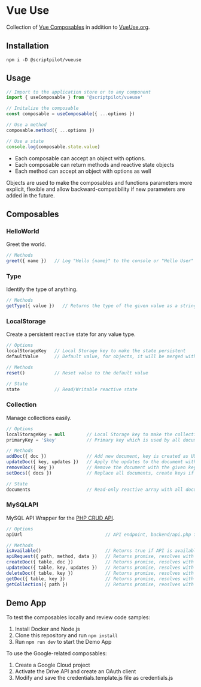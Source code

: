 # Vue Use

Collection of [Vue Composables](https://vuejs.org/guide/reusability/composables.html) in addition to [VueUse.org](https://vueuse.org/).

## Installation

````
npm i -D @scriptpilot/vueuse
````

## Usage

````js
// Import to the application store or to any component
import { useComposable } from '@scriptpilot/vueuse'

// Initalize the composable
const composable = useComposable({ ...options })

// Use a method
composable.method({ ...options })

// Use a state
console.log(composable.state.value)
````

- Each composable can accept an object with options.
- Each composable can return methods and reactive state objects
- Each method can accept an object with options as well

Objects are used to make the composables and functions parameters more explicit, flexible and allow backward-compatibility if new parameters are added in the future.

## Composables

### HelloWorld

Greet the world.

````js
// Methods
greet({ name })   // Log "Hello {name}" to the console or "Hello User" by default
````

### Type

Identify the type of anything.

````js
// Methods
getType({ value })   // Returns the type of the given value as a string
````

### LocalStorage

Create a persistent reactive state for any value type.

````js
// Options
localStorageKey   // Local Storage key to make the state persistent
defaultValue      // Default value, for objects, it will be merged with the local storage

// Methods
reset()           // Reset value to the default value

// State
state             // Read/Writable reactive state
````

### Collection

Manage collections easily.

````js
// Options
localStorageKey = null        // Local Storage key to make the collection persistent, optional
primaryKey = '$key'           // Primary key which is used by all documents of the collection

// Methods
addDoc({ doc })               // Add new document, key is created as UUID v4 if not provided
updateDoc({ key, updates })   // Apply the updates to the documemt with the given key 
removeDoc({ key })            // Remove the document with the given key
setDocs({ docs })             // Replace all documents, create keys if not provided

// State
documents                     // Read-only reactive array with all documents of the collection
````

### MySQLAPI

MySQL API Wrapper for the [PHP CRUD API](https://github.com/mevdschee/php-crud-api).

````js
// Options
apiUrl                               // API endpoint, backend/api.php file by default 

// Methods
isAvailable()                        // Returns true if API is available or false if not
apiRequest({ path, method, data })   // Returns promise, resolves with JSON response
createDoc({ table, doc })            // Returns promise, resolves with record key
updateDoc({ table, key, updates })   // Returns promise, resolves with record key
deleteDoc({ table, key })            // Returns promise, resolves with record key
getDoc({ table, key })               // Returns promise, resolves with document
getCollection({ path })              // Returns promise, reoslves with documents array
````

## Demo App

To test the composables locally and review code samples:

1. Install Docker and Node.js
2. Clone this repository and run `npm install`
4. Run `npm run dev` to start the Demo App

To use the Google-related composables:

1. Create a Google Cloud project 
2. Activate the Drive API and create an OAuth client
3. Modify and save the credentials.template.js file as credentials.js
